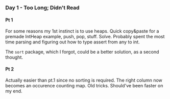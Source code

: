 ### Day 1 - Too Long; Didn't Read

#### Pt 1

For some reasons my 1st instinct is to use heaps. Quick copy&paste for a premade IntHeap example, push, pop, stuff. Solve. Probably spent the most time parsing and figuring out how to type assert from any to int.

The `sort` package, which I forgot, could be a better solution, as a second thought.

#### Pt 2

Actually easier than pt.1 since no sorting is required. The right column now becomes an occurence counting map. Old tricks. Should've been faster on my end.

